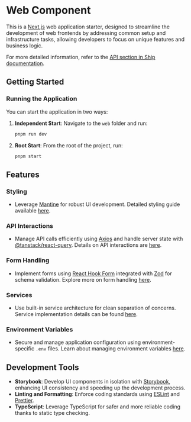 # Web Component

This is a [Next.js](https://nextjs.org/) web application starter,
designed to streamline the development of web frontends by addressing common setup and infrastructure tasks,
allowing developers to focus on unique features and business logic.

For more detailed information,
refer to the [API section in Ship documentation](https://ship.paralect.com/docs/web/overview).

## Getting Started

### Running the Application

You can start the application in two ways:
1. **Independent Start**: Navigate to the `web` folder and run:
   ```sh
   pnpm run dev
   ```
2. **Root Start**: From the root of the project, run:
   ```sh
   pnpm start
   ```

## Features

### Styling
- Leverage [Mantine](https://mantine.dev/) for robust UI development. Detailed styling guide available [here](https://ship.paralect.com/docs/web/styling).

### API Interactions
- Manage API calls efficiently using [Axios](https://axios-http.com/) and handle server state with [@tanstack/react-query](https://tanstack.com/query). Details on API interactions are [here](https://ship.paralect.com/docs/web/calling-api).

### Form Handling
- Implement forms using [React Hook Form](https://react-hook-form.com/) integrated with [Zod](https://zod.dev/) for schema validation. Explore more on form handling [here](https://ship.paralect.com/docs/web/forms).

### Services
- Use built-in service architecture for clean separation of concerns. Service implementation details can be found [here](https://ship.paralect.com/docs/web/services).

### Environment Variables
- Secure and manage application configuration using environment-specific `.env` files. Learn about managing environment variables [here](https://ship.paralect.com/docs/web/environment-variables).

## Development Tools

- **Storybook**: Develop UI components in isolation with [Storybook](https://storybook.js.org/), enhancing UI consistency and speeding up the development process.
- **Linting and Formatting**: Enforce coding standards using [ESLint](https://eslint.org/) and [Prettier](https://prettier.io/).
- **TypeScript**: Leverage TypeScript for safer and more reliable coding thanks to static type checking.
